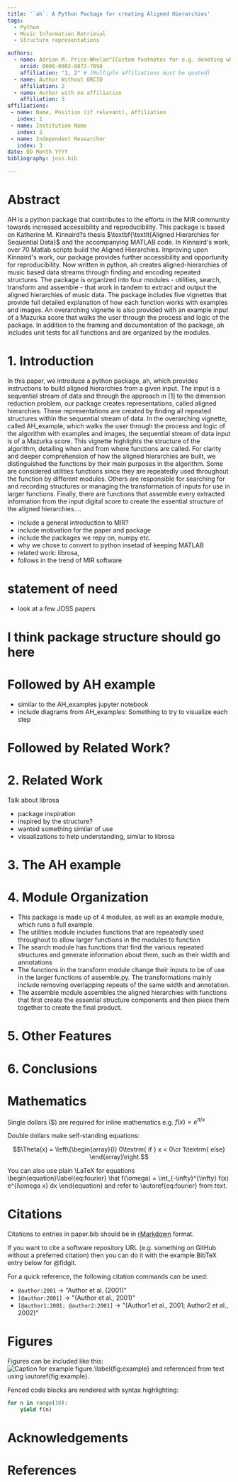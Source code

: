 ```yaml
---
title: '`ah`: A Python Package for creating Aligned Hierarchies'
tags:
  - Python
  - Music Information Retrieval
  - Structure representations

authors:
  - name: Adrian M. Price-Whelan^[Custom footnotes for e.g. denoting who the corresspoinding author is can be included like this.]
    orcid: 0000-0003-0872-7098
    affiliation: "1, 2" # (Multiple affiliations must be quoted)
  - name: Author Without ORCID
    affiliation: 2
  - name: Author with no affiliation
    affiliation: 3
affiliations:
 - name: Name, Position (if relevant), Affiliation
   index: 1
 - name: Institution Name
   index: 2
 - name: Independent Researcher
   index: 3
date: DD Month YYYY
bibliography: joss.bib

---
```


# Abstract

AH is a python package that contributes to the efforts in the MIR community towards increased accessibility and reproducibility. This package is based on Katherine M. Kinnaird?s thesis $\textbf{\textit{Aligned Hierarchies for Sequential Data}$ and the accompanying MATLAB code. In Kinnaird's work, over 70 Matlab scripts build the Aligned Hierarchies. Improving upon Kinnaird's work, our package provides further accessibility and opportunity for reproducibility. Now written in python, ah creates aligned-hierarchies of music based data streams through finding and encoding repeated structures. The package is organized into four modules - utilities, search, transform and assemble - that work in tandem to extract and output the aligned hierarchies of music data. The package includes five vignettes that provide full detailed explanation of how each function works with examples and images. An overarching vignette is also provided with an example input of a Mazurka score that walks the user through the process and logic of the package. In addition to the framing and documentation of the package, ah includes unit tests for all functions and are organized by the modules. 


# 1. Introduction 

In this paper, we introduce a python package, ah, which provides instructions to build aligned hierarchies from a given input. The input is a sequential stream of data and through the approach in [1] to the dimension reduction problem, our package creates representations, called aligned hierarchies. These representations are created by finding all repeated structures within the sequential stream of data. In the overarching vignette, called AH_example, which walks the user through the process and logic of the algorithm with examples and images, the sequential stream of data input is of a Mazurka score. This vignette highlights the structure of the algorithm, detailing when and from where functions are called. For clarity and deeper comprehension of how the aligned hierarchies are built, we distinguished the functions by their main purposes in the algorithm. Some are considered utilities functions since they are repeatedly used throughout the function by different modules. Others are responsible for searching for and recording structures or managing the transformation of inputs for use in larger functions. Finally, there are functions that assemble every extracted information from the input digital score to create the essential structure of the aligned hierarchies....

- include a general introduction to MIR? 
- include motivation for the paper and package 
- include the packages we repy on, numpy etc.
- why we chose to convert to python insetad of keeping MATLAB
- related work: librosa, 
- follows in the trend of MIR software 

# statement of need 
- look at a few JOSS papers 

# I think package structure should go here 

# Followed by AH example
- similar to the AH_examples jupyter notebook 
- include diagrams from AH_examples: Something to try to visualize each step

# Followed by Related Work? 


# 2. Related Work 

Talk about librosa  
- package inspiration 
- inspired by the structure?
- wanted something similar of use 
- visualizations to help understanding, similar to librosa 

# 3. The AH example 

# 4. Module Organization 
- This package is made up of 4 modules, as well as an example module, which runs a full example. 
- The utilities module includes functions that are repeatedly used throughout to allow larger functions in the modules to function
- The search module has functions that find the various repeated structures and generate information about them, such as their width and annotations
- The functions in the transform module change their inputs to be of use in the larger functions of assemble.py. The transformations mainly include removing overlapping repeats of the same width and annotation.
- The assemble module assembles the aligned hierarchies with functions that first create the essential structure components and then piece them together to create the final product. 


# 5. Other Features 

# 6. Conclusions 



# Mathematics

Single dollars ($) are required for inline mathematics e.g. $f(x) = e^{\pi/x}$

Double dollars make self-standing equations:

$$\Theta(x) = \left\{\begin{array}{l}
0\textrm{ if } x < 0\cr
1\textrm{ else}
\end{array}\right.$$

You can also use plain \LaTeX for equations
\begin{equation}\label{eq:fourier}
\hat f(\omega) = \int_{-\infty}^{\infty} f(x) e^{i\omega x} dx
\end{equation}
and refer to \autoref{eq:fourier} from text.

# Citations

Citations to entries in paper.bib should be in
[rMarkdown](http://rmarkdown.rstudio.com/authoring_bibliographies_and_citations.html)
format.

If you want to cite a software repository URL (e.g. something on GitHub without a preferred
citation) then you can do it with the example BibTeX entry below for @fidgit.

For a quick reference, the following citation commands can be used:
- `@author:2001`  ->  "Author et al. (2001)"
- `[@author:2001]` -> "(Author et al., 2001)"
- `[@author1:2001; @author2:2001]` -> "(Author1 et al., 2001; Author2 et al., 2002)"

# Figures

Figures can be included like this:
![Caption for example figure.\label{fig:example}](figure.png)
and referenced from text using \autoref{fig:example}.

Fenced code blocks are rendered with syntax highlighting:
```python
for n in range(10):
    yield f(n)
``` 

# Acknowledgements



# References

<!-- Format from https://joss.readthedocs.io/en/latest/submitting.html -->